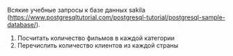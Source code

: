 Всякие учебные запросы к базе данных sakila 
(https://www.postgresqltutorial.com/postgresql-tutorial/postgresql-sample-database/). 

1) Посчитать количество фильмов в каждой категории
2) Перечислить количество клиентов из каждой страны
